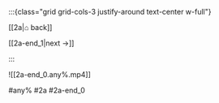 :::{class="grid grid-cols-3 justify-around text-center w-full"}
<span/>

[[2a|⌂ back]]

[[2a-end_1|next →]]

:::

![[2a-end_0.any%.mp4]]

#any% #2a #2a-end_0